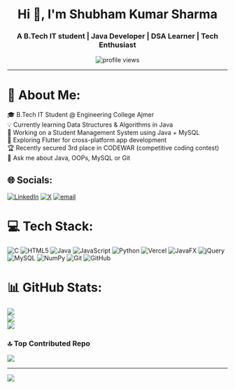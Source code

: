 <h1 align="center">Hi 👋, I'm Shubham Kumar Sharma</h1>
<h3 align="center">A B.Tech IT student | Java Developer | DSA Learner | Tech Enthusiast</h3>

<p align="center">
  <img src="https://komarev.com/ghpvc/?username=shubhamkumarsharma03&label=Profile%20views&color=0e75b6&style=flat" alt="profile views"/>
</p>

---

# 💫 About Me:
🎓 B.Tech IT Student @ Engineering College Ajmer<br>💡 Currently learning Data Structures & Algorithms in Java<br>🔭 Working on a Student Management System using Java + MySQL<br>🌱 Exploring Flutter for cross-platform app development<br>🏆 Recently secured 3rd place in CODEWAR (competitive coding contest)<br>💬 Ask me about Java, OOPs, MySQL or Git


## 🌐 Socials:
[![LinkedIn](https://img.shields.io/badge/LinkedIn-%230077B5.svg?logo=linkedin&logoColor=white)](https://linkedin.com/in/shubhamkumarsharma03) [![X](https://img.shields.io/badge/X-black.svg?logo=X&logoColor=white)](https://x.com/shubhamsharm03) [![email](https://img.shields.io/badge/Email-D14836?logo=gmail&logoColor=white)](mailto:shubhamsharma86900@gmail.com) 

# 💻 Tech Stack:
![C](https://img.shields.io/badge/c-%2300599C.svg?style=flat&logo=c&logoColor=white) ![HTML5](https://img.shields.io/badge/html5-%23E34F26.svg?style=flat&logo=html5&logoColor=white) ![Java](https://img.shields.io/badge/java-%23ED8B00.svg?style=flat&logo=openjdk&logoColor=white) ![JavaScript](https://img.shields.io/badge/javascript-%23323330.svg?style=flat&logo=javascript&logoColor=%23F7DF1E) ![Python](https://img.shields.io/badge/python-3670A0?style=flat&logo=python&logoColor=ffdd54) ![Vercel](https://img.shields.io/badge/vercel-%23000000.svg?style=flat&logo=vercel&logoColor=white) ![JavaFX](https://img.shields.io/badge/javafx-%23FF0000.svg?style=flat&logo=javafx&logoColor=white) ![jQuery](https://img.shields.io/badge/jquery-%230769AD.svg?style=flat&logo=jquery&logoColor=white) ![MySQL](https://img.shields.io/badge/mysql-4479A1.svg?style=flat&logo=mysql&logoColor=white) ![NumPy](https://img.shields.io/badge/numpy-%23013243.svg?style=flat&logo=numpy&logoColor=white) ![Git](https://img.shields.io/badge/git-%23F05033.svg?style=flat&logo=git&logoColor=white) ![GitHub](https://img.shields.io/badge/github-%23121011.svg?style=flat&logo=github&logoColor=white)
# 📊 GitHub Stats:
![](https://github-readme-stats.vercel.app/api?username=shubhamkumarsharma03&theme=tokyonight&hide_border=false&include_all_commits=false&count_private=false)<br/>
![](https://nirzak-streak-stats.vercel.app/?user=shubhamkumarsharma03&theme=tokyonight&hide_border=false)<br/>
![](https://github-readme-stats.vercel.app/api/top-langs/?username=shubhamkumarsharma03&theme=tokyonight&hide_border=false&include_all_commits=false&count_private=false&layout=compact)

### 🔝 Top Contributed Repo
![](https://github-contributor-stats.vercel.app/api?username=shubhamkumarsharma03&limit=5&theme=dark&combine_all_yearly_contributions=true)

---
[![](https://visitcount.itsvg.in/api?id=shubhamkumarsharma03&icon=0&color=0)](https://visitcount.itsvg.in)

<!-- Proudly created with GPRM ( https://gprm.itsvg.in ) -->
